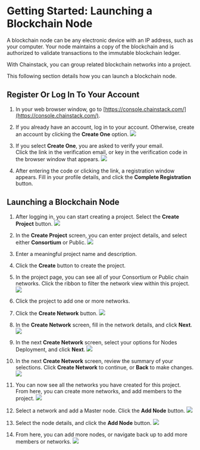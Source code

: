 ﻿# Getting Started: Launching a Blockchain Node

A blockchain node can be any electronic device with an IP address, such as your computer. Your node maintains a copy of the blockchain and is authorized to validate transactions to the immutable blockchain ledger.

With Chainstack, you can group related blockchain networks into a project.

This following section details how you can launch a blockchain node.

## Register Or Log In To Your Account

 1. In your web browser window, go to
    [https://console.chainstack.com/](https://console.chainstack.com/).

 2. If you already have an account, log in to your account.   Otherwise,         create an account by clicking the **Create One** option.
        ![ ](https://photos.google.com/photo/AF1QipOkxu8V5pPSk2sc5oEupycFvj-sCxoSz-kzOOb3)

 3. If you select **Create One**, you are asked to verify your email.  
    Click the link in the verification email, or key in the verification
    code in the browser window that appears.
    ![ ](https://photos.google.com/photo/AF1QipPPGTUDhjeM3G0PAYLQhIou0nIy15h5878LoSHc)

 4. After entering the code or clicking the link, a registration window
    appears.   Fill in your profile details, and click the **Complete
    Registration** button.
    

## Launching a Blockchain Node

 1. After logging in, you can start creating a project. Select the
    **Create Project** button.
    ![ ](https://photos.google.com/photo/AF1QipMWm4A6w-xqgfM57HmgVvwZEs6bCCYcDqp7DGfv)
 2. In the **Create Project** screen, you can enter project details, and select either **Consortium** or Public. 
![ ](https://photos.google.com/photo/AF1QipM16KcLEBn2QSNU9lQHvvSp1aKJomqZ_PnIv4Sx)
 
 3. Enter a meaningful project name and description.
 4. Click the **Create** button to create the project.

 5. In the project page, you can see all of your Consortium or Public chain networks. Click the ribbon to filter the network view within this project.
 ![ ](https://photos.google.com/photo/AF1QipP-x2AX4gouHcWD8Zuql5JWN9UyXWHra9QDZa_D)
 
 6. Click the project to add one or more networks.
 7. Click the **Create Network** button.
 ![ ](https://photos.google.com/photo/AF1QipN3cfQViG7CPkVS9Iqv6mRCj9t22cyFUIuXy_gy)
 8. In the **Create Network** screen, fill in the network details, and click **Next**.
 ![ ](https://photos.google.com/photo/AF1QipOO6tLky5X_S-L7GVjvySX1JCk9UfW1zk6ZSyN7)
 9. In the next **Create Network** screen, select your options for Nodes Deployment, and click **Next**.
 ![ ](https://photos.google.com/photo/AF1QipN6T-L2xPeilKX4R6WZvn6YhJJq_BOLiutsCVAH)
 10. In the next **Create Network** screen, review the summary of your selections. Click **Create Network** to continue, or **Back** to make changes.
 ![ ](https://photos.google.com/photo/AF1QipPSm_RBvzQOCHR0V7OQcfD2T4eam7XJMLYFS9zH)
 11. You can now see all the networks you have created for this project.   From here, you can create more networks, and add members to the project.
 ![ ](https://photos.google.com/photo/AF1QipPocLqwwhkEdX_h9JzB2fKfY4w-jRri5WJIHUnX)

 
 14. Select a network and add a Master node. Click the **Add Node** button.
 ![ ](https://photos.google.com/photo/AF1QipOZHw7iud0-iS3lLfQILQpBWnFbfuy8evBaI4nf)
 15. Select the node details, and click the **Add Node** button.
 ![ ](https://photos.google.com/photo/AF1QipMfBOSSHumE0WExM-qRUKkEr0n0fxHpBm-usQSi)
 16. From here, you can add more nodes, or navigate back up to add more members or networks.
![ ](https://photos.google.com/photo/AF1QipNl1Ec0hSQU84HxluxVVEKK9t0kC0FAIaewTLxV)
 


